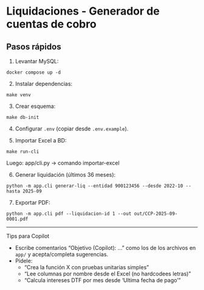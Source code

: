 # Liquidaciones - Generador de cuentas de cobro

## Pasos rápidos

1) Levantar MySQL:

```
docker compose up -d
```

2) Instalar dependencias:

```
make venv
```

3) Crear esquema:

```
make db-init
```

4) Configurar `.env` (copiar desde `.env.example`).

5) Importar Excel a BD:

```
make run-cli
```

Luego: app/cli.py -> comando importar-excel

6) Generar liquidación (últimos 36 meses):

```
python -m app.cli generar-liq --entidad 900123456 --desde 2022-10 --hasta 2025-09
```

7) Exportar PDF:

```
python -m app.cli pdf --liquidacion-id 1 --out out/CCP-2025-09-0001.pdf
```

---

Tips para Copilot

- Escribe comentarios “Objetivo (Copilot): …” como los de los archivos en `app/` y acepta/completa sugerencias.
- Pídele:
  - “Crea la función X con pruebas unitarias simples”
  - “Lee columnas por nombre desde el Excel (no hardcodees letras)”
  - “Calcula intereses DTF por mes desde ‘Ultima fecha de pago’”
